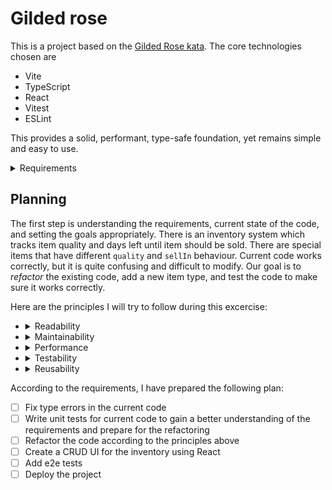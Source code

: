 # Gilded rose

This is a project based on the [Gilded Rose kata](https://github.com/emilybache/GildedRose-Refactoring-Kata). The core technologies chosen are

- Vite
- TypeScript
- React
- Vitest
- ESLint

This provides a solid, performant, type-safe foundation, yet remains simple and easy to use.

<details>
  <summary>Requirements</summary>
  <h2>Gilded Rose Requirements Specification</h2>
  Hi and welcome to team Gilded Rose. As you know, we are a small inn with a prime location in a
  prominent city ran by a friendly innkeeper named Allison. We also buy and sell only the finest goods.
  Unfortunately, our goods are constantly degrading in `Quality` as they approach their sell by date.

  We have a system in place that updates our inventory for us. It was developed by a no-nonsense type named
  Leeroy, who has moved on to new adventures. Your task is to add the new feature to our system so that
  we can begin selling a new category of items. First an introduction to our system:

  - All `items` have a `SellIn` value which denotes the number of days we have to sell the `items`
  - All `items` have a `Quality` value which denotes how valuable the item is
  - At the end of each day our system lowers both values for every item

  Pretty simple, right? Well this is where it gets interesting:

  - Once the sell by date has passed, `Quality` degrades twice as fast
  - The `Quality` of an item is never negative
  - __"Aged Brie"__ actually increases in `Quality` the older it gets
  - The `Quality` of an item is never more than `50`
  - __"Sulfuras"__, being a legendary item, never has to be sold or decreases in `Quality`
  - __"Backstage passes"__, like aged brie, increases in `Quality` as its `SellIn` value approaches;
    - `Quality` increases by `2` when there are `10` days or less and by `3` when there are `5` days or less but
    - `Quality` drops to `0` after the concert

  We have recently signed a supplier of conjured items. This requires an update to our system:

  - __"Conjured"__ items degrade in `Quality` twice as fast as normal items

  Feel free to make any changes to the `UpdateQuality` method and add any new code as long as everything
  still works correctly. However, do not alter the `Item` class or `Items` property as those belong to the
  goblin in the corner who will insta-rage and one-shot you as he doesn't believe in shared code
  ownership (you can make the `UpdateQuality` method and `Items` property static if you like, we'll cover
  for you).

  Just for clarification, an item can never have its `Quality` increase above `50`, however __"Sulfuras"__ is a
  legendary item and as such its `Quality` is `80` and it never alters.
</details>

## Planning

The first step is understanding the requirements, current state of the code, and setting the goals appropriately. There is an inventory system which tracks item quality and days left until item should be sold. There are special items that have different `quality` and `sellIn` behaviour. Current code works correctly, but it is quite confusing and difficult to modify. Our goal is to _refactor_  the existing code, add a new item type, and test the code to make sure it works correctly.

Here are the principles I will try to follow during this excercise:

- <details>
  <summary>Readability</summary>

  To me readable code means _other_ developers can understand what the code does in short amount of _time_. This does not mean _less lines of code_, I find often the opposite is true. The main signs of readable code are thoughtful naming, easy navigation, and single responsibility principle.
  </details>

- <details>
  <summary>Maintainability</summary>

  Maintainable code is easy to change. It should not be difficult to add new features or change existing ones. Tests should bring confidence that your changes do not break existing functionality.
  </details>

- <details>
  <summary>Performance</summary>

  Premature optimization and over-optimization with diminishing returns are common pitfalls. However, taking some precautions to make sure code performs well can improve user experience.
  </details>

- <details>
  <summary>Testability</summary>

  It is easier to test code which is modularized and has clearly defined inputs and outputs. It should be trivial to inject or mock all necessary dependencies.
  </details>

- <details>
  <summary>Reusability</summary>

  This might be a hot take, but I often see the DRY principle followed blindly, which causes too many [unnecessary abstractions](https://overreacted.io/goodbye-clean-code/). In my opinion there should be a balance between code reusability and _readability_.
  </details>

According to the requirements, I have prepared the following plan:

- [ ] Fix type errors in the current code
- [ ] Write unit tests for current code to gain a better understanding of the requirements and prepare for the refactoring
- [ ] Refactor the code according to the principles above
- [ ] Create a CRUD UI for the inventory using React
- [ ] Add e2e tests
- [ ] Deploy the project
